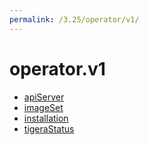 ```yaml
---
permalink: /3.25/operator/v1/
---
```


# operator.v1



* [apiServer](apiServer.md)
* [imageSet](imageSet.md)
* [installation](installation.md)
* [tigeraStatus](tigeraStatus.md)